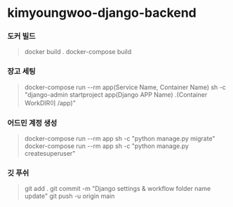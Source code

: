 # kimyoungwoo-django-backend

### 도커 빌드
> docker build . 
> docker-compose build 

### 장고 세팅 
> docker-compose run --rm app(Service Name, Container Name)
> sh -c "django-admin startproject app(Django APP Name) .(Container WorkDIR이 /app)" 

### 어드민 계정 생성
> docker-compose run --rm app sh -c "python manage.py migrate"
> docker-compose run --rm app sh -c "python manage.py createsuperuser"

### 깃 푸쉬
> git add .
> git commit -m "Django settings & workflow folder name update"
> git push -u origin main 